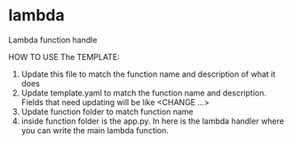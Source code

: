 # lambda <CHANGE ME TO THE NAME OF THIS REPO>

Lambda function handle <CHANGE ME TO DESCRIPTION OF WHAT THIS FUNCTION DOES>




HOW TO USE The TEMPLATE:
1. Update this file to match the function name and description of what it does
2. Update template.yaml to match the function name and description. Fields that need updating will be like  <CHANGE ...>
3. Update function folder to match function name
4. inside function folder is the app.py. In here is the lambda handler where you can write the main lambda function.
